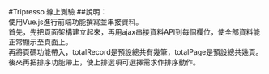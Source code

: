 #Tripresso 線上測驗
##說明：<br>
使用Vue.js進行前端功能撰寫並串接資料。<br>
首先，先把頁面架構建立起來，再用ajax串接資料API到每個欄位，使全部資料能正常顯示至頁面上。<br>
再將頁碼功能帶入，totalRecord是預設總共有幾筆，totalPage是預設總共幾頁。<br>
後來再把排序功能帶上，使上排選項可選擇需求作排序動作。<br>